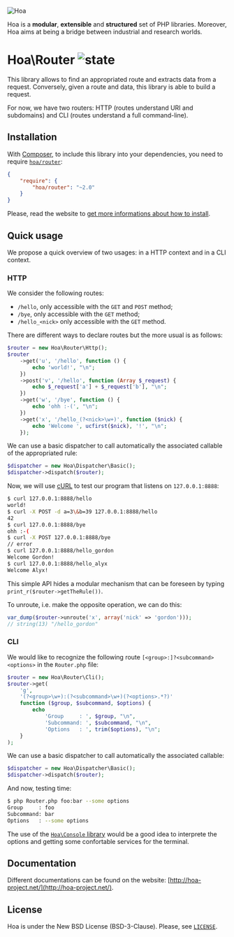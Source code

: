 ![Hoa](http://static.hoa-project.net/Image/Hoa_small.png)

Hoa is a **modular**, **extensible** and **structured** set of PHP libraries.
Moreover, Hoa aims at being a bridge between industrial and research worlds.

# Hoa\Router ![state](http://central.hoa-project.net/State/Router)

This library allows to find an appropriated route and extracts data from a
request. Conversely, given a route and data, this library is able to build a
request.

For now, we have two routers: HTTP (routes understand URI and subdomains) and
CLI (routes understand a full command-line).

## Installation

With [Composer](http://getcomposer.org/), to include this library into your
dependencies, you need to require
[`hoa/router`](https://packagist.org/packages/hoa/router):

```json
{
    "require": {
        "hoa/router": "~2.0"
    }
}
```

Please, read the website to [get more informations about how to
install](http://hoa-project.net/Source.html).

## Quick usage

We propose a quick overview of two usages: in a HTTP context and in a CLI
context.

### HTTP

We consider the following routes:

  * `/hello`, only accessible with the `GET` and `POST` method;
  * `/bye`, only accessible with the `GET` method;
  * `/hello_<nick>` only accessible with the `GET` method.

There are different ways to declare routes but the more usual is as follows:

```php
$router = new Hoa\Router\Http();
$router
    ->get('u', '/hello', function () {
        echo 'world!', "\n";
    })
    ->post('v', '/hello', function (Array $_request) {
        echo $_request['a'] + $_request['b'], "\n";
    })
    ->get('w', '/bye', function () {
        echo 'ohh :-(', "\n";
    })
    ->get('x', '/hello_(?<nick>\w+)', function ($nick) {
        echo 'Welcome ', ucfirst($nick), '!', "\n";
    });
```

We can use a basic dispatcher to call automatically the associated callable of
the appropriated rule:

```php
$dispatcher = new Hoa\Dispatcher\Basic();
$dispatcher->dispatch($router);
```

Now, we will use [cURL](http://curl.haxx.se/) to test our program that listens
on `127.0.0.1:8888`:

```sh
$ curl 127.0.0.1:8888/hello
world!
$ curl -X POST -d a=3\&b=39 127.0.0.1:8888/hello
42
$ curl 127.0.0.1:8888/bye
ohh :-(
$ curl -X POST 127.0.0.1:8888/bye
// error
$ curl 127.0.0.1:8888/hello_gordon
Welcome Gordon!
$ curl 127.0.0.1:8888/hello_alyx
Welcome Alyx!
```

This simple API hides a modular mechanism that can be foreseen by typing
`print_r($router->getTheRule())`.

To unroute, i.e. make the opposite operation, we can do this:

```php
var_dump($router->unroute('x', array('nick' => 'gordon')));
// string(13) "/hello_gordon"
```

### CLI

We would like to recognize the following route `[<group>:]?<subcommand>
<options>` in the `Router.php` file:

```php
$router = new Hoa\Router\Cli();
$router->get(
    'g',
    '(?<group>\w+):(?<subcommand>\w+)(?<options>.*?)'
    function ($group, $subcommand, $options) {
        echo
            'Group     : ', $group, "\n",
            'Subcommand: ', $subcommand, "\n",
            'Options   : ', trim($options), "\n";
    }
);
```

We can use a basic dispatcher to call automatically the associated callable:

```php
$dispatcher = new Hoa\Dispatcher\Basic();
$dispatcher->dispatch($router);
```

And now, testing time:

```sh
$ php Router.php foo:bar --some options
Group     : foo
Subcommand: bar
Options   : --some options
```

The use of the [`Hoa\Console`
library](http://central.hoa-project.net/Resource/Library/Console) would be a
good idea to interprete the options and getting some confortable services for
the terminal.

## Documentation

Different documentations can be found on the website:
[http://hoa-project.net/](http://hoa-project.net/).

## License

Hoa is under the New BSD License (BSD-3-Clause). Please, see
[`LICENSE`](http://hoa-project.net/LICENSE).
